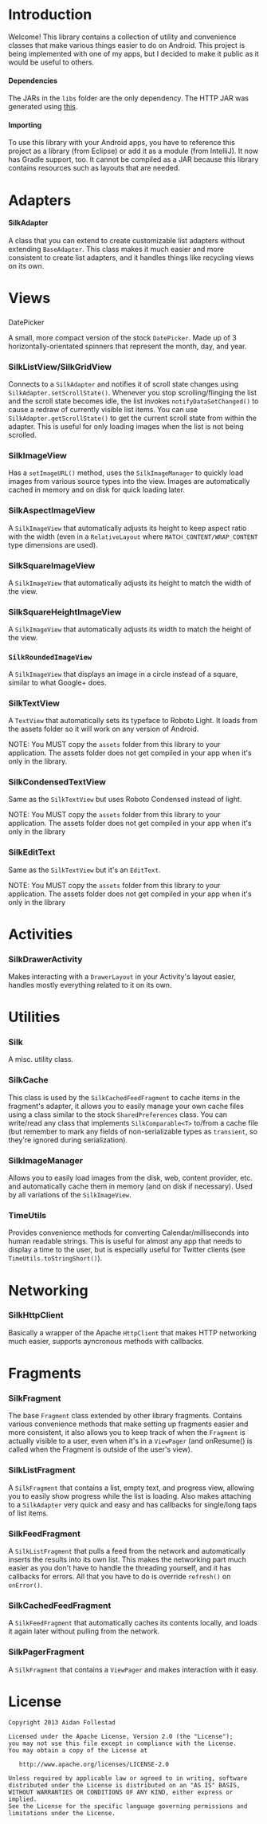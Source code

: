 Introduction
=============
Welcome! This library contains a collection of utility and convenience classes that make various things easier to do on Android.
This project is being implemented with one of my apps, but I decided to make it public as it would be useful to others.

#### Dependencies

The JARs in the `libs` folder are the only dependency. The HTTP JAR was generated using [this](https://github.com/afollestad/httpclientandroidlib).

#### Importing

To use this library with your Android apps, you have to reference this project as a library (from Eclipse) or add it as a module (from IntelliJ). It now has Gradle support, too. It cannot be compiled as a JAR because this library contains resources such as layouts that are needed.

Adapters
=============

#### SilkAdapter

A class that you can extend to create customizable list adapters without extending `BaseAdapter`. This class makes it
much easier and more consistent to create list adapters, and it handles things like recycling views on its own.

Views
=============

### 
DatePicker

A small, more compact version of the stock `DatePicker`. Made up of 3 horizontally-orientated spinners that represent the month,
day, and year.

### SilkListView/SilkGridView

Connects to a `SilkAdapter` and notifies it of scroll state changes using `SilkAdapter.setScrollState()`.
Whenever you stop scrolling/flinging the list and the scroll state becomes idle, the list invokes `notifyDataSetChanged()` to cause a redraw of currently visible list items.
You can use `SilkAdapter.getScrollState()` to get the current scroll state from within the adapter. This is useful for
only loading images when the list is not being scrolled.

### SilkImageView

Has a `setImageURL()` method, uses the `SilkImageManager` to quickly load images from various source types into the view. Images are automatically cached in memory and on disk for quick loading later.

### SilkAspectImageView

A `SilkImageView` that automatically adjusts its height to keep aspect ratio with the width (even in a `RelativeLayout` where `MATCH_CONTENT/WRAP_CONTENT` type dimensions are used).

### SilkSquareImageView

A `SilkImageView` that automatically adjusts its height to match the width of the view.

### SilkSquareHeightImageView

A `SilkImageView` that automatically adjusts its width to match the height of the view.

### `SilkRoundedImageView`

A `SilkImageView` that displays an image in a circle instead of a square, similar to what Google+ does.

### SilkTextView

A `TextView` that automatically sets its typeface to Roboto Light. It loads
from the assets folder so it will work on any version of Android.

NOTE: You MUST copy the `assets` folder from this library to your application. The assets folder does not get compiled
in your app when it's only in the library.

### SilkCondensedTextView

Same as the `SilkTextView` but uses Roboto Condensed instead of light.

NOTE: You MUST copy the `assets` folder from this library to your application. The assets folder does not get compiled
in your app when it's only in the library

### SilkEditText

Same as the `SilkTextView` but it's an `EditText`.

NOTE: You MUST copy the `assets` folder from this library to your application. The assets folder does not get compiled
in your app when it's only in the library

Activities
=============

### SilkDrawerActivity

Makes interacting with a `DrawerLayout` in your Activity's layout easier, handles mostly everything related to it on
its own.

Utilities
=============

### Silk

A misc. utility class.

### SilkCache

This class is used by the `SilkCachedFeedFragment` to cache items in the fragment's adapter, it allows you to easily manage your own
cache files using a class similar to the stock `SharedPreferences` class. You can write/read any class that implements `SilkComparable<T>` to/from a cache file (but remember to mark any fields of non-serializable types as `transient`, so they're ignored during serialization).

### SilkImageManager

Allows you to easily load images from the disk, web, content provider, etc. and automatically cache them in memory (and on disk if necessary). Used by all variations of the `SilkImageView`.

### TimeUtils

Provides convenience methods for converting Calendar/milliseconds into human readable strings. This is useful for almost any
app that needs to display a time to the user, but is especially useful for Twitter clients (see `TimeUtils.toStringShort()`).

Networking
=============

### SilkHttpClient

Basically a wrapper of the Apache `HttpClient` that makes HTTP networking much easier, supports ayncronous methods with callbacks.

Fragments
=============

### SilkFragment

The base `Fragment` class extended by other library fragments. Contains various convenience methods that make setting up
fragments easier and more consistent, it also allows you to keep track of when the `Fragment` is actually visible to a user,
even when it's in a `ViewPager` (and onResume() is called when the Fragment is outside of the user's view).

### SilkListFragment

A `SilkFragment` that contains a list, empty text, and progress view, allowing you to easily show progress while the list is loading.
Also makes attaching to a `SilkAdapter` very quick and easy and has callbacks for single/long taps of list items.

### SilkFeedFragment

A `SilkListFragment` that pulls a feed from the network and automatically inserts the results into its own list. This makes
the networking part much easier as you don't have to handle the threading yourself, and it has callbacks for errors. All
that you have to do is override `refresh()` on `onError()`.

### SilkCachedFeedFragment

A `SilkFeedFragment` that automatically caches its contents locally, and loads it again later without pulling from the network.

### SilkPagerFragment

A `SilkFragment` that contains a `ViewPager` and makes interaction with it easy.

License
=======

    Copyright 2013 Aidan Follestad

    Licensed under the Apache License, Version 2.0 (the "License");
    you may not use this file except in compliance with the License.
    You may obtain a copy of the License at

       http://www.apache.org/licenses/LICENSE-2.0

    Unless required by applicable law or agreed to in writing, software
    distributed under the License is distributed on an "AS IS" BASIS,
    WITHOUT WARRANTIES OR CONDITIONS OF ANY KIND, either express or implied.
    See the License for the specific language governing permissions and
    limitations under the License.
